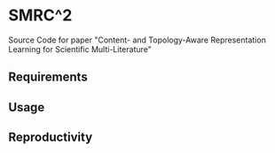 # SMRC^2

Source Code for paper "Content- and Topology-Aware Representation Learning for Scientific Multi-Literature"


## Requirements


## Usage


## Reproductivity

